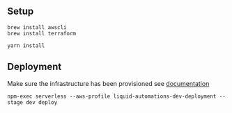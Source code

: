 ## Setup

```console
brew install awscli
brew install terraform

yarn install
```

## Deployment
Make sure the infrastructure has been provisioned see [documentation](./infrastructure/README.md)

```console
npm-exec serverless --aws-profile liquid-automations-dev-deployment --stage dev deploy
```

